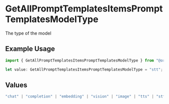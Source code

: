 # GetAllPromptTemplatesItemsPromptTemplatesModelType

The type of the model

## Example Usage

```typescript
import { GetAllPromptTemplatesItemsPromptTemplatesModelType } from "@orq-ai/node/models/operations";

let value: GetAllPromptTemplatesItemsPromptTemplatesModelType = "stt";
```

## Values

```typescript
"chat" | "completion" | "embedding" | "vision" | "image" | "tts" | "stt" | "rerank"
```